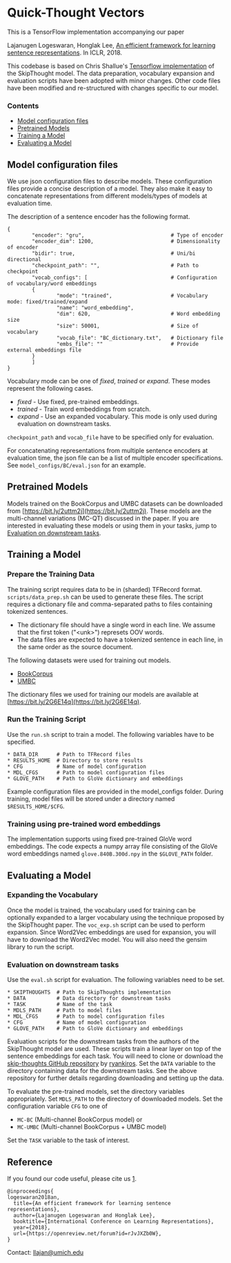 # Quick-Thought Vectors

This is a TensorFlow implementation accompanying our paper

Lajanugen Logeswaran, Honglak Lee, 
[An efficient framework for learning sentence representations](https://arxiv.org/pdf/1803.02893.pdf). In ICLR, 2018.

This codebase is based on Chris Shallue's [Tensorflow implementation](https://github.com/tensorflow/models/tree/master/research/skip_thoughts) of the SkipThought model. 
The data preparation, vocabulary expansion and evaluation scripts have been adopted with minor changes.
Other code files have been modified and re-structured with changes specific to our model.

### Contents
* [Model configuration files](#model-configuration-files)
* [Pretrained Models](#pretrained-models)
* [Training a Model](#training-a-model)
* [Evaluating a Model](#evaluating-a-model)

## Model configuration files

We use json configuration files to describe models. These configuration files provide a concise description of a model. They also make it easy to concatenate representations from different models/types of models at evaluation time.

The description of a sentence encoder has the following format.
```
{
        "encoder": "gru",                            # Type of encoder
        "encoder_dim": 1200,                         # Dimensionality of encoder
        "bidir": true,                               # Uni/bi directional
        "checkpoint_path": "",                       # Path to checkpoint
        "vocab_configs": [                           # Configuration of vocabulary/word embeddings
        {
                "mode": "trained",                   # Vocabulary mode: fixed/trained/expand
                "name": "word_embedding",
                "dim": 620,                          # Word embedding size
                "size": 50001,                       # Size of vocabulary
                "vocab_file": "BC_dictionary.txt",   # Dictionary file
                "embs_file": ""                      # Provide external embeddings file
        }
        ]
}
```

Vocabulary mode can be one of *fixed*, *trained* or *expand*. These modes represent the following cases.
* *fixed* - Use fixed, pre-trained embeddings.
* *trained* - Train word embeddings from scratch. 
* *expand* - Use an expanded vocabulary. This mode is only used during evaluation on downstream tasks.

`checkpoint_path` and `vocab_file` have to be specified only for evaluation.

For concatenating representations from multiple sentence encoders at evaluation time, the json file can be a list of multiple encoder specifications. See `model_configs/BC/eval.json` for an example. 


## Pretrained Models
Models trained on the BookCorpus and UMBC datasets can be downloaded from [https://bit.ly/2uttm2j](https://bit.ly/2uttm2j).
These models are the multi-channel variations (MC-QT) discussed in the paper.
If you are interested in evaluating these models or using them in your tasks, jump to [Evaluation on downstream tasks](#evaluation-on-downstream-tasks).


## Training a Model

### Prepare the Training Data

The training script requires data to be in (sharded) TFRecord format. 
`scripts/data_prep.sh` can be used to generate these files.
The script requires a dictionary file and comma-separated paths to files containing tokenized sentences.
* The dictionary file should have a single word in each line. We assume that the first token ("\<unk>") represets OOV words.
* The data files are expected to have a tokenized sentence in each line, in the same order as the source document. 

The following datasets were used for training out models.
* [BookCorpus](http://yknzhu.wixsite.com/mbweb) 
* [UMBC](https://ebiquity.umbc.edu/blogger/2013/05/01/umbc-webbase-corpus-of-3b-english-words)

The dictionary files we used for training our models are available at [https://bit.ly/2G6E14q](https://bit.ly/2G6E14q).

### Run the Training Script

Use the `run.sh` script to train a model. 
The following variables have to be specified.

```
* DATA_DIR      # Path to TFRecord files
* RESULTS_HOME  # Directory to store results
* CFG           # Name of model configuration 
* MDL_CFGS      # Path to model configuration files
* GLOVE_PATH    # Path to GloVe dictionary and embeddings
```

Example configuration files are provided in the model\_configs folder. During training, model files will be stored under a directory named `$RESULTS_HOME/$CFG`.

### Training using pre-trained word embeddings

The implementation supports using fixed pre-trained GloVe word embeddings.
The code expects a numpy array file consisting of the GloVe word embeddings named `glove.840B.300d.npy` in the `$GLOVE_PATH` folder.

## Evaluating a Model

### Expanding the Vocabulary

Once the model is trained, the vocabulary used for training can be optionally expanded to a larger vocabulary using the technique proposed by the SkipThought paper. 
The `voc_exp.sh` script can be used to perform expansion. 
Since Word2Vec embeddings are used for expansion, you will have to download the Word2Vec model. 
You will also need the gensim library to run the script.

### Evaluation on downstream tasks

Use the `eval.sh` script for evaluation. The following variables need to be set.

```
* SKIPTHOUGHTS  # Path to SkipThoughts implementation
* DATA          # Data directory for downstream tasks
* TASK          # Name of the task
* MDLS_PATH     # Path to model files
* MDL_CFGS      # Path to model configuration files
* CFG           # Name of model configuration 
* GLOVE_PATH    # Path to GloVe dictionary and embeddings
```

Evaluation scripts for the downstream tasks from the authors of the SkipThought model are used. These scripts train a linear layer on top of the sentence embeddings for each task. 
You will need to clone or download the [skip-thoughts GitHub repository](https://github.com/ryankiros/skip-thoughts) by [ryankiros](https://github.com/ryankiros).
Set the `DATA` variable to the directory containing data for the downstream tasks. 
See the above repository for further details regarding downloading and setting up the data.

To evaluate the pre-trained models, set the directory variables appropriately.
Set `MDLS_PATH` to the directory of downloaded models.
Set the configuration variable `CFG` to one of 
* `MC-BC` (Multi-channel BookCorpus model) or 
* `MC-UMBC` (Multi-channel BookCorpus + UMBC model)

Set the `TASK` variable to the task of interest.

## Reference

If you found our code useful, please cite us [1](https://arxiv.org/pdf/1803.02893.pdf).

```
@inproceedings{
logeswaran2018an,
  title={An efficient framework for learning sentence representations},
  author={Lajanugen Logeswaran and Honglak Lee},
  booktitle={International Conference on Learning Representations},
  year={2018},
  url={https://openreview.net/forum?id=rJvJXZb0W},
}
```

Contact: [llajan@umich.edu](mailto:llajan@umich.edu)
